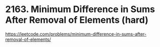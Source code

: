 # 2163. Minimum Difference in Sums After Removal of Elements (hard)

https://leetcode.com/problems/minimum-difference-in-sums-after-removal-of-elements/
